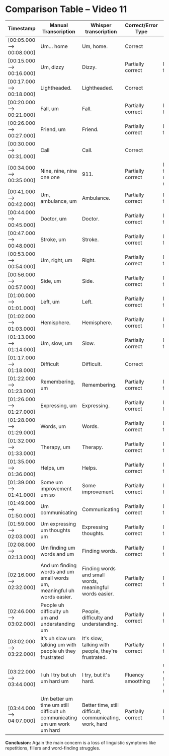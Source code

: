 # Comparison Table – Video 11
| Timestamp              | Manual Transcription                                                                 | Whisper transcription                                           | Correct/Error Type     | Notes                                       |
|------------------------|--------------------------------------------------------------------------------------|------------------------------------------------------------------|------------------------|---------------------------------------------|
| [00:05.000 --> 00:08.000] | Um… home                                                                              | Um, home.                                                        | Correct                |                                             |
| [00:15.000 --> 00:16.000] | Um, dizzy                                                                             | Dizzy.                                                           | Partially correct      | Missing fillers                            |
| [00:17.000 --> 00:18.000] | Lightheaded.                                                                         | Lightheaded.                                                     | Correct                |                                             |
| [00:20.000 --> 00:21.000] | Fall, um                                                                             | Fall.                                                            | Partially correct      | Missing fillers                            |
| [00:26.000 --> 00:27.000] | Friend, um                                                                           | Friend.                                                          | Partially correct      | Missing fillers                            |
| [00:30.000 --> 00:31.000] | Call                                                                                 | Call.                                                            | Correct                |                                             |
| [00:34.000 --> 00:35.000] | Nine, nine, nine one one                                                             | 911.                                                             | Partially correct      | Missing fillers, removed repetition        |
| [00:41.000 --> 00:42.000] | Um, ambulance, um                                                                    | Ambulance.                                                       | Partially correct      | Missing fillers                            |
| [00:44.000 --> 00:45.000] | Doctor, um                                                                           | Doctor.                                                          | Partially correct      | Missing fillers                            |
| [00:47.000 --> 00:48.000] | Stroke, um                                                                           | Stroke.                                                          | Partially correct      | Missing fillers                            |
| [00:53.000 --> 00:54.000] | Um, right, um                                                                        | Right.                                                           | Partially correct      | Missing fillers                            |
| [00:56.000 --> 00:57.000] | Side, um                                                                             | Side.                                                            | Partially correct      | Missing fillers                            |
| [01:00.000 --> 01:01.000] | Left, um                                                                             | Left.                                                            | Partially correct      | Missing fillers                            |
| [01:02.000 --> 01:03.000] | Hemisphere.                                                                          | Hemisphere.                                                      | Partially correct      | Missing fillers                            |
| [01:13.000 --> 01:14.000] | Um, slow, um                                                                         | Slow.                                                            | Partially correct      | Missing fillers                            |
| [01:17.000 --> 01:18.000] | Difficult                                                                            | Difficult.                                                       | Correct                |                                             |
| [01:22.000 --> 01:23.000] | Remembering, um                                                                      | Remembering.                                                     | Partially correct      | Missing fillers                            |
| [01:26.000 --> 01:27.000] | Expressing, um                                                                       | Expressing.                                                      | Partially correct      | Missing fillers                            |
| [01:28.000 --> 01:29.000] | Words, um                                                                            | Words.                                                           | Partially correct      | Missing fillers                            |
| [01:32.000 --> 01:33.000] | Therapy, um                                                                          | Therapy.                                                         | Partially correct      | Missing fillers                            |
| [01:35.000 --> 01:36.000] | Helps, um                                                                            | Helps.                                                           | Partially correct      | Missing fillers                            |
| [01:39.000 --> 01:41.000] | Some um improvement um so                                                            | Some improvement.                                                | Partially correct      | Missing fillers                            |
| [01:49.000 --> 01:50.000] | Um communicating                                                                     | Communicating                                                    | Partially correct      | Missing fillers                            |
| [01:59.000 --> 02:03.000] | Um expressing um thoughts um                                                        | Expressing thoughts.                                             | Partially correct      | Missing fillers                            |
| [02:08.000 --> 02:13.000] | Um finding um words and um                                                           | Finding words.                                                   | Partially correct      | Missing fillers                            |
| [02:16.000 --> 02:32.000] | And um finding words and um small words um, meaningful uh words easier.             | Finding words and small words, meaningful words easier.         | Partially correct      | Missing fillers                            |
| [02:46.000 --> 03:02.000] | People uh difficulty uh um and understanding um                                     | People, difficulty and understanding.                           | Partially correct      | Missing fillers                            |
| [03:02.000 --> 03:22.000] | It’s uh slow um talking um with people uh they frustrated                            | It's slow, talking with people, they're frustrated.              | Partially correct      | Missing fillers                            |
| [03:22.000 --> 03:44.000] | I uh I try but uh um hard um                                                         | I try, but it's hard.                                            | Fluency smoothing      | Over-corrected grammar, skipped repetitions|
| [03:44.000 --> 04:07.000] | Um better um time um still difficult uh communicating um um work um hard            | Better time, still difficult, communicating, work, hard          | Partially correct      | Missing fillers                            |

**Conclusion:** Again the main concern is a loss of linguistic symptoms like repetitions, fillers and word-finding struggles.